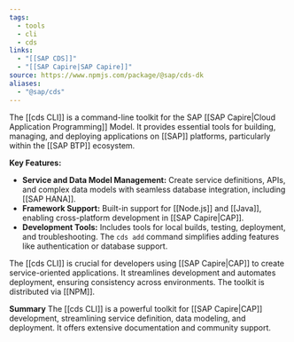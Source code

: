 ```yaml
---
tags:
  - tools
  - cli
  - cds
links:
  - "[[SAP CDS]]"
  - "[[SAP Capire|SAP Capire]]"
source: https://www.npmjs.com/package/@sap/cds-dk
aliases:
  - "@sap/cds"
---
```


The [[cds CLI]] is a command-line toolkit for the SAP [[SAP Capire|Cloud Application Programming]] Model. It provides essential tools for building, managing, and deploying applications on [[SAP]] platforms, particularly within the [[SAP BTP]] ecosystem.

**Key Features:**

- **Service and Data Model Management:** Create service definitions, APIs, and complex data models with seamless database integration, including [[SAP HANA]].
- **Framework Support:** Built-in support for [[Node.js]] and [[Java]], enabling cross-platform development in [[SAP Capire|CAP]].
- **Development Tools:** Includes tools for local builds, testing, deployment, and troubleshooting. The `cds add` command simplifies adding features like authentication or database support.

The [[cds CLI]] is crucial for developers using [[SAP Capire|CAP]] to create service-oriented applications. It streamlines development and automates deployment, ensuring consistency across environments. The toolkit is distributed via [[NPM]].

**Summary**
The [[cds CLI]] is a powerful toolkit for [[SAP Capire|CAP]] development, streamlining service definition, data modeling, and deployment. It offers extensive documentation and community support.
